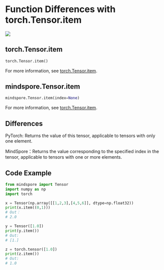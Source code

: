 # Function Differences with torch.Tensor.item

<a href="https://gitee.com/mindspore/docs/blob/master/docs/mindspore/source_en/note/api_mapping/pytorch_diff/item.md" target="_blank"><img src="https://mindspore-website.obs.cn-north-4.myhuaweicloud.com/website-images/master/resource/_static/logo_source_en.png"></a>

## torch.Tensor.item

```python
torch.Tensor.item()
```

For more information, see  [torch.Tensor.item](https://pytorch.org/docs/1.5.0/tensors.html#torch.Tensor.item).

## mindspore.Tensor.item

```python
mindspore.Tensor.item(index=None)
```

For more information, see  [torch.Tensor.item](https://www.mindspore.cn/docs/en/master/api_python/mindspore/mindspore.Tensor.html#mindspore.Tensor.item).

## Differences

PyTorch: Returns the value of this tensor, applicable to tensors with only one element.

MindSpore：Returns the value corresponding to the specified index in the tensor, applicable to tensors with one or more elements.

## Code Example

```python
from mindspore import Tensor
import numpy as np
import torch

x = Tensor(np.array([[1,2,3],[4,5,6]], dtype=np.float32))
print(x.item((0,1)))
# Out：
# 2.0

y = Tensor([1.0])
print(y.item())
# Out:
# [1.]

z = torch.tensor([1.0])
print(z.item())
# Out:
# 1.0
```
